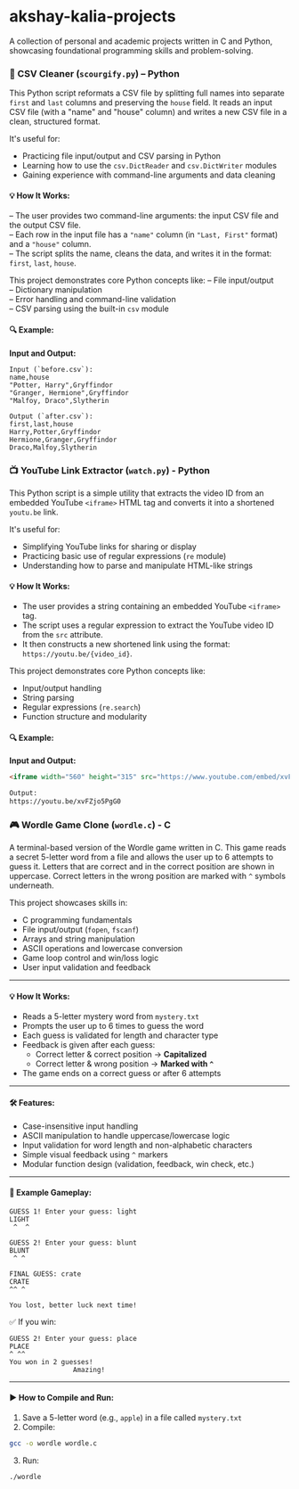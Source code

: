 # akshay-kalia-projects
A collection of personal and academic projects written in C and Python, showcasing foundational programming skills and problem-solving.

### 🧼 CSV Cleaner (`scourgify.py`) – Python

This Python script reformats a CSV file by splitting full names into separate `first` and `last` columns and preserving the `house` field. It reads an input CSV file (with a "name" and "house" column) and writes a new CSV file in a clean, structured format.

It's useful for:
- Practicing file input/output and CSV parsing in Python
- Learning how to use the `csv.DictReader` and `csv.DictWriter` modules
- Gaining experience with command-line arguments and data cleaning

#### 💡 How It Works:
– The user provides two command-line arguments: the input CSV file and the output CSV file.  
– Each row in the input file has a `"name"` column (in `"Last, First"` format) and a `"house"` column.  
– The script splits the name, cleans the data, and writes it in the format: `first`, `last`, `house`.

This project demonstrates core Python concepts like:
– File input/output  
– Dictionary manipulation  
– Error handling and command-line validation  
– CSV parsing using the built-in `csv` module  

#### 🔍 Example:

**Input and Output:**
```csv
Input (`before.csv`):
name,house
"Potter, Harry",Gryffindor
"Granger, Hermione",Gryffindor
"Malfoy, Draco",Slytherin

Output (`after.csv`):
first,last,house
Harry,Potter,Gryffindor
Hermione,Granger,Gryffindor
Draco,Malfoy,Slytherin
```


### 📺 YouTube Link Extractor (`watch.py`) - Python 

This Python script is a simple utility that extracts the video ID from an embedded YouTube `<iframe>` HTML tag and converts it into a shortened `youtu.be` link.

It's useful for:
- Simplifying YouTube links for sharing or display
- Practicing basic use of regular expressions (`re` module)
- Understanding how to parse and manipulate HTML-like strings

#### 💡 How It Works:
- The user provides a string containing an embedded YouTube `<iframe>` tag.
- The script uses a regular expression to extract the YouTube video ID from the `src` attribute.
- It then constructs a new shortened link using the format: `https://youtu.be/{video_id}`.

This project demonstrates core Python concepts like:
- Input/output handling
- String parsing
- Regular expressions (`re.search`)
- Function structure and modularity

#### 🔍 Example:

**Input and Output:**
```html
<iframe width="560" height="315" src="https://www.youtube.com/embed/xvFZjo5PgG0" frameborder="0"></iframe>

Output:
https://youtu.be/xvFZjo5PgG0
```


### 🎮 Wordle Game Clone (`wordle.c`) - C

A terminal-based version of the Wordle game written in C. This game reads a secret 5-letter word from a file and allows the user up to 6 attempts to guess it. Letters that are correct and in the correct position are shown in uppercase. Correct letters in the wrong position are marked with `^` symbols underneath.

This project showcases skills in:
- C programming fundamentals
- File input/output (`fopen`, `fscanf`)
- Arrays and string manipulation
- ASCII operations and lowercase conversion
- Game loop control and win/loss logic
- User input validation and feedback

---

#### 💡 How It Works:
- Reads a 5-letter mystery word from `mystery.txt`
- Prompts the user up to 6 times to guess the word
- Each guess is validated for length and character type
- Feedback is given after each guess:
  - Correct letter & correct position → **Capitalized**
  - Correct letter & wrong position → **Marked with `^`**
- The game ends on a correct guess or after 6 attempts

---

#### 🛠️ Features:
- Case-insensitive input handling
- ASCII manipulation to handle uppercase/lowercase logic
- Input validation for word length and non-alphabetic characters
- Simple visual feedback using `^` markers
- Modular function design (validation, feedback, win check, etc.)

---

#### 🧪 Example Gameplay:

```text
GUESS 1! Enter your guess: light
LIGHT
 ^  ^

GUESS 2! Enter your guess: blunt
BLUNT
 ^ ^

FINAL GUESS: crate
CRATE
^^ ^

You lost, better luck next time!
```

✅ If you win:
```text
GUESS 2! Enter your guess: place
PLACE
^ ^^
You won in 2 guesses!
                Amazing!
```

---

#### ▶️ How to Compile and Run:
1. Save a 5-letter word (e.g., `apple`) in a file called `mystery.txt`
2. Compile:
```bash
gcc -o wordle wordle.c
```
3. Run:
```bash
./wordle
```




